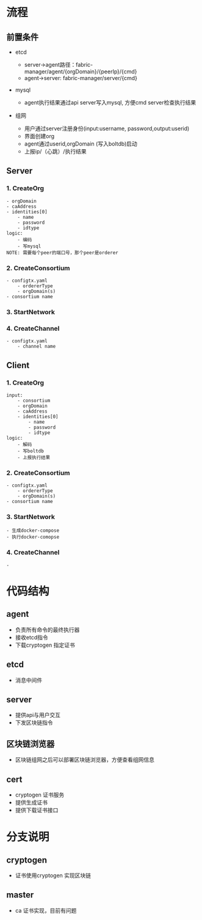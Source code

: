# 流程

## 前置条件
- etcd
    - server->agent路径：fabric-manager/agent/{orgDomain}/{peerIp}/{cmd}
    - agent->server: fabric-manager/server/{cmd}
- mysql
    - agent执行结果通过api server写入mysql, 方便cmd server检查执行结果

- 组网
    - 用户通过server注册身份(input:username, password,output:userid)
    - 界面创建org
    - agent通过userid,orgDomain (写入boltdb)启动
    - 上报ip/（心跳）/执行结果

## Server
### 1. CreateOrg
    - orgDomain
    - caAddress
    - identities[0]
        - name
        - password
        - idtype
    logic:
        - 编码
        - 写mysql
    NOTE: 需要每个peer的端口号，那个peer是orderer

    
### 2. CreateConsortium
    - configtx.yaml
        - ordererType
        - orgDomain(s)
    - consortium name

### 3. StartNetwork

        
### 4. CreateChannel
    - configtx.yaml
        - channel name

## Client
### 1. CreateOrg
    input:
        - consortium
        - orgDomain
        - caAddress
        - identities[0]
            - name
            - password
            - idtype
    logic:
        - 解码
        - 写boltdb
        - 上报执行结果

### 2. CreateConsortium
    - configtx.yaml
        - ordererType
        - orgDomain(s)
    - consortium name

### 3. StartNetwork
    - 生成docker-compose
    - 执行docker-comopse

### 4. CreateChannel
    - 

# 代码结构

## agent  
 - 负责所有命令的最终执行器
 - 接收etcd指令
 - 下载cryptogen 指定证书

## etcd 
 - 消息中间件

## server
 - 提供api与用户交互
 - 下发区块链指令

## 区块链浏览器
 - 区块链组网之后可以部署区块链浏览器，方便查看组网信息

## cert
 - cryptogen 证书服务
 - 提供生成证书
 - 提供下载证书接口


 # 分支说明
 ## cryptogen
  - 证书使用cryptogen 实现区块链
 ## master 
  - ca 证书实现，目前有问题